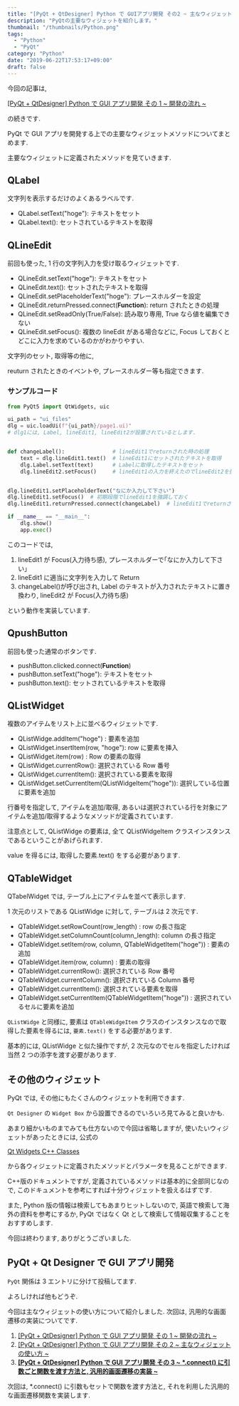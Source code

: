 ```yaml
---
title: "[PyQt + QtDesigner] Python で GUIアプリ開発 その2 ~ 主なウィジェットの使い方 ~"
description: "PyQtの主要なウィジェットを紹介します。"
thumbnail: "/thumbnails/Python.png"
tags:
  - "Python"
  - "PyQt"
category: "Python"
date: "2019-06-22T17:53:17+09:00"
draft: false
---
```


今回の記事は,

[[PyQt + QtDesigner] Python で GUI アプリ開発 その 1 ~ 開発の流れ ~](../pyqt1/)

の続きです.

PyQt で GUI アプリを開発する上での主要なウィジェットメソッドについてまとめます.

主要なウィジェットに定義されたメソッドを見ていきます.

## QLabel

文字列を表示するだけのよくあるラベルです.

- QLabel.setText("hoge"): テキストをセット
- QLabel.text(): セットされているテキストを取得

## QLineEdit

前回も使った, 1 行の文字列入力を受け取るウィジェットです.

- QLineEdit.setText("hoge"): テキストをセット
- QLineEdit.text(): セットされたテキストを取得
- QLineEdit.setPlaceholderText("hoge"): プレースホルダーを設定
- QLineEdit.returnPressed.connect(**Function**): return されたときの処理
- QLineEdit.setReadOnly(True/False): 読み取り専用, True なら値を編集できない
- QLineEdit.setFocus(): 複数の lineEdit がある場合などに, Focus しておくとどこに入力を求めているのかがわかりやすい.

文字列のセット, 取得等の他に,

reuturn されたときのイベントや, プレースホルダー等も指定できます.

### サンプルコード

```python
from PyQt5 import QtWidgets, uic

ui_path = "ui_files"
dlg = uic.loadUi(f"{ui_path}/page1.ui)"
# dlg1には, Label, lineEdit1, lineEdit2が設置されているとします.


def changeLabel():               # lineEdit1でreturnされた時の処理
    text = dlg.lineEdit1.text()  # lineEdit1にセットされたテキストを取得
    dlg.Label.setText(text)      # Labelに取得したテキストをセット
    dlg.lineEdit2.setFocus()     # lineEdit1の入力を終えたのでlineEdit2を強調


dlg.lineEdit1.setPlaceholderText("なにか入力して下さい")
dlg.lineEdit1.setFocus()  # 初期段階でlineEdit1を強調しておく
dlg.lineEdit1.returnPressed.connect(changeLabel)  # lineEdit1でreturnされた時に呼ぶ関数を, changeLabel() に指定

if __name__ == "__main__":
    dlg.show()
    app.exec()
```

このコードでは,

1. lineEdit1 が Focus(入力待ち感), プレースホルダーで｢なにか入力して下さい｣
2. lineEdit1 に適当に文字列を入力して Return
3. changeLabel()が呼び出され, Label のテキストが入力されたテキストに置き換わり, lineEdit2 が Focus(入力待ち感)

という動作を実装しています.

## QpushButton

前回も使った通常のボタンです.

- pushButton.clicked.connect(**Function**)
- pushButton.setText("hoge"): テキストをセット
- pushButton.text(): セットされているテキストを取得

## QListWidget

複数のアイテムをリスト上に並べるウィジェットです.

- QListWidge.addItem("hoge") : 要素を追加
- QListWidget.insertItem(row, "hoge"): row に要素を挿入
- QListWidget.item(row) : Row の要素の取得
- QListWidget.currentRow(): 選択されている Row 番号
- QListWidget.currentItem(): 選択されている要素を取得
- QListWidget.setCurrentItem(QListWidgeItem("hoge")): 選択している位置に要素を追加

行番号を指定して, アイテムを追加/取得, あるいは選択されている行を対象にアイテムを追加/取得するようなメソッドが定義されています.

注意点として, QListWidge の要素は, 全て QListWidgeItem クラスインスタンスであるということがあげられます.

value を得るには, 取得した要素.text() をする必要があります.

## QTableWidget

QTabelWidget では, テーブル上にアイテムを並べて表示します.

1 次元のリストである QListWidge に対して, テーブルは 2 次元です.

- QTableWidget.setRowCount(row_length) : row の長さ指定
- QTableWidget.setColumnCount(column_length): column の長さ指定
- QTableWidget.setItem(row, column, QTableWidgetItem("hoge")) : 要素の追加
- QTableWidget.item(row, column) : 要素の取得
- QTableWidget.currentRow(): 選択されている Row 番号
- QTableWidget.currentColumn(): 選択されている Column 番号
- QTableWidget.currentItem(): 選択されている要素を取得
- QTableWidget.setCurrentItem(QTableWidgetItem("hoge")) : 選択されているセルに要素を追加

`QListWidge` と同様に, 要素は `QTableWidgeItem` クラスのインスタンスなので取得した要素を得るには, `要素.text()` をする必要があります.

基本的には, QListWidge と似た操作ですが, 2 次元なのでセルを指定したければ当然 2 つの添字を渡す必要があります.

## その他のウィジェット

PyQt では, その他にもたくさんのウィジェットを利用できます.

`Qt Designer` の `Widget Box` から設置できるのでいろいろ見てみると良いかも.

あまり細かいものまでみても仕方ないので今回は省略しますが, 使いたいウィジェットがあったときには, 公式の

[Qt Widgets C++ Classes](https://doc.qt.io/qt-5/qtwidgets-module.html)

から各ウィジェットに定義されたメソッドとパラメータを見ることができます.

C++版のドキュメントですが, 定義されているメソッドは基本的に全部同じなので, このドキュメントを参考にすれば十分ウィジェットを扱えるはずです.

また, Python 版の情報は検索してもあまりヒットしないので, 英語で検索して海外の資料を参考にするか, PyQt ではなく Qt として検索して情報収集することをおすすめします.

今回は終わります, ありがとうございました.

## PyQt + Qt Designer で GUI アプリ開発

`PyQt` 関係は 3 エントリに分けて投稿してます.

よろしければ他もどうぞ.

今回は主なウィジェットの使い方について紹介しました.
次回は, 汎用的な画面遷移の実装についてです.

1. [[PyQt + QtDesigner] Python で GUI アプリ開発 その 1 ~ 開発の流れ ~](./../pyqt1/)
1. [[PyQt + QtDesigner] Python で GUI アプリ開発 その 2 ~ 主なウィジェットの使い方 ~](./../pyqt2/)
1. **[[PyQt + QtDesigner] Python で GUI アプリ開発 その 3 ~ \*.connect() に引数ごと関数を渡す方法と, 汎用的画面遷移の実装 ~](./../pyqt3/)**

次回は, \*.connect() に引数もセットで関数を渡す方法と, それを利用した汎用的な画面遷移関数を実装します.
